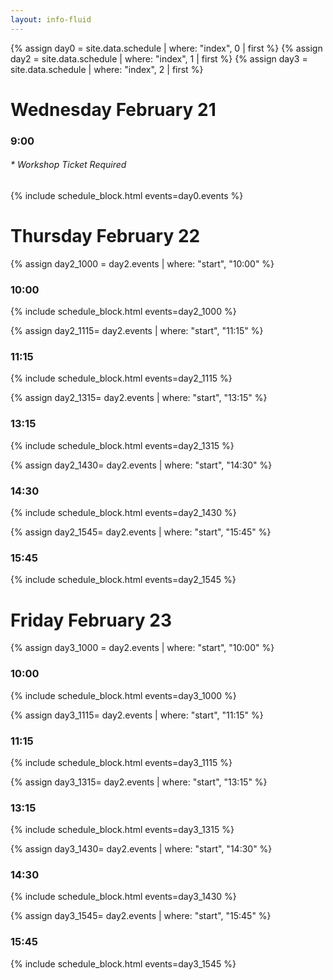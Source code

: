 ```yaml
---
layout: info-fluid
---
```

{% assign day0 = site.data.schedule | where: "index", 0  | first %}
{% assign day2 = site.data.schedule | where: "index", 1  | first %}
{% assign day3 = site.data.schedule | where: "index", 2  | first %}
<h1>Wednesday February 21 </h1>
<h3>9:00</h3>
<h6>* Workshop Ticket Required</h6>
{% include schedule_block.html events=day0.events %}
<h1> Thursday February 22</h1>

{% assign day2_1000 = day2.events | where: "start", "10:00" %}
<h3>10:00</h3>
{% include schedule_block.html events=day2_1000 %}

{% assign day2_1115= day2.events | where: "start", "11:15" %}
<h3>11:15</h3>
{% include schedule_block.html events=day2_1115 %}

{% assign day2_1315= day2.events | where: "start", "13:15" %}
<h3>13:15</h3>
{% include schedule_block.html events=day2_1315 %}

{% assign day2_1430= day2.events | where: "start", "14:30" %}
<h3>14:30</h3>
{% include schedule_block.html events=day2_1430 %}

{% assign day2_1545= day2.events | where: "start", "15:45" %}
<h3>15:45</h3>
{% include schedule_block.html events=day2_1545 %}

<h1> Friday February 23</h1>

{% assign day3_1000 = day2.events | where: "start", "10:00" %}
<h3>10:00</h3>
{% include schedule_block.html events=day3_1000 %}

{% assign day3_1115= day2.events | where: "start", "11:15" %}
<h3>11:15</h3>
{% include schedule_block.html events=day3_1115 %}

{% assign day3_1315= day2.events | where: "start", "13:15" %}
<h3>13:15</h3>
{% include schedule_block.html events=day3_1315 %}

{% assign day3_1430= day2.events | where: "start", "14:30" %}
<h3>14:30</h3>
{% include schedule_block.html events=day3_1430 %}

{% assign day3_1545= day2.events | where: "start", "15:45" %}
<h3>15:45</h3>
{% include schedule_block.html events=day3_1545 %}
